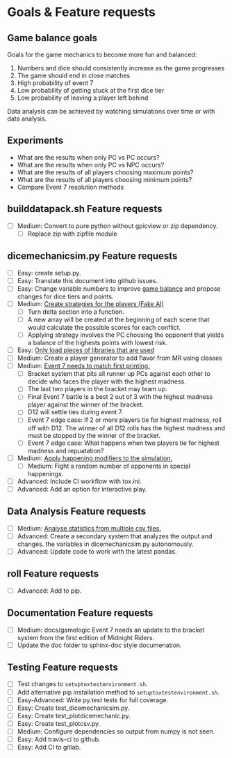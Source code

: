 # Goals & Feature requests

## Game balance goals

Goals for the game mechanics to become more fun and balanced:

1) Numbers and dice should consistently increase as the game progresses
2) The game should end in close matches
3) High probability of event 7
4) Low probability of getting stuck at the first dice tier
5) Low probability of leaving a player left behind

Data analysis can be achieved by watching simulations over time or with data
analysis.

## Experiments

- What are the results when only PC vs PC occurs?
- What are the results when only PC vs NPC occurs?
- What are the results of all players choosing maximum points?
- What are the results of all players choosing minimum points?
- Compare Event 7 resolution methods

## builddatapack.sh Feature requests

- [ ] Medium: Convert to pure python without gpicview or zip dependency.
  - [ ] Replace zip with zipfile module

## dicemechanicsim.py Feature requests

- [ ] Easy: create setup.py.
- [ ] Easy: Translate this document into github issues.
- [ ] Easy: Change variable numbers to improve
  [game balance](https://github.com/TechnologyClassroom/dice-mechanic-sim/blob/master/docs/goals.md#game-balance-goals)
  and propose changes for dice tiers and points.
- [ ] Medium: [Create strategies for the players (Fake AI)](https://github.com/TechnologyClassroom/dice-mechanic-sim/issues/5)
  - [ ] Turn delta section into a function.
  - [ ] A new array will be created at the beginning of each scene that would
    calculate the possible scores for each conflict.
  - [ ] Applying strategy involves the PC choosing the opponent that yields a
    balance of the highests points with lowest risk.
- [ ] Easy: [Only load pieces of libraries that are used](https://github.com/TechnologyClassroom/dice-mechanic-sim/issues/4)
- [ ] Medium: Create a player generator to add flavor from MR using classes
- [ ] Medium: [Event 7 needs to match first printing.](https://github.com/TechnologyClassroom/dice-mechanic-sim/issues/6)
  - [ ] Bracket system that pits all runner up PCs against each other to decide
    who faces the player with the highest madness.
  - [ ] The last two players in the bracket may team up.
  - [ ] Final Event 7 battle is a best 2 out of 3 with the highest madness
    player against the winner of the bracket.
  - [ ] D12 will settle ties during event 7.
  - [ ] Event 7 edge case: If 2 or more players tie for highest madness, roll
    off with D12.  The winner of all D12 rolls has the highest madness and
    must be stopped by the winner of the bracket.
  - [ ] Event 7 edge case: What happens when two players tie for highest
    madness and repuatation?
- [ ] Medium: [Apply happening modifiers to the simulation.](https://github.com/TechnologyClassroom/dice-mechanic-sim/issues/7)
  - [ ] Medium: Fight a random number of opponents in special happenings.
- [ ] Advanced: Include CI workflow with tox.ini.
- [ ] Advanced: Add an option for interactive play.

## Data Analysis Feature requests

- [ ] Medium: [Analyse statistics from multiple csv files.](https://github.com/TechnologyClassroom/dice-mechanic-sim/issues/12)
- [ ] Advanced: Create a secondary system that analyzes the output and changes.
  the variables in dicemechanicsim.py autonomously.
- [ ] Advanced: Update code to work with the latest pandas.

## roll Feature requests

- [ ] Advanced: Add to pip.

## Documentation Feature requests

- [ ] Medium: docs/gamelogic Event 7 needs an update to the bracket system from
  the first edition of Midnight Riders.
- [ ] Update the doc folder to sphinx-doc style documenation.

## Testing Feature requests
- [ ] Test changes to `setuptoxtestenvironment.sh`.
- [ ] Add alternative pip installation method to `setuptoxtestenvironment.sh`.
- [ ] Easy-Advanced: Write py.test tests for full coverage.
- [ ] Easy: Create test_dicemechanicsim.py.
- [ ] Easy: Create test_plotdicemechanic.py.
- [ ] Easy: Create test_plotcsv.py.
- [ ] Medium: Configure dependencies so output from numpy is not seen.
- [ ] Easy: Add travis-ci to github.
- [ ] Easy: Add CI to gitlab.
